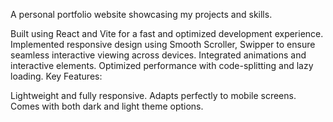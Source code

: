 A personal portfolio website showcasing my projects and skills.

Built using React and Vite for a fast and optimized development experience.
Implemented responsive design using Smooth Scroller, Swipper to ensure seamless interactive viewing across devices.
Integrated animations and interactive elements.
Optimized performance with code-splitting and lazy loading.
Key Features:

Lightweight and fully responsive.
Adapts perfectly to mobile screens.
Comes with both dark and light theme options.

